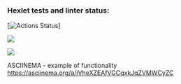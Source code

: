 ### Hexlet tests and linter status:
[![Actions Status](https://github.com/ChigrinDmitry/frontend-project-46/workflows/hexlet-check/badge.svg)]

<a href="https://codeclimate.com/github/ChigrinDmitry/frontend-project-46/maintainability"><img src="https://api.codeclimate.com/v1/badges/e619035f5cef44b381e7/maintainability" /></a>

<a href="https://codeclimate.com/github/ChigrinDmitry/frontend-project-46/test_coverage"><img src="https://api.codeclimate.com/v1/badges/e619035f5cef44b381e7/test_coverage" /></a>

ASCIINEMA - example of functionality
https://asciinema.org/a/jVheXZEAfVGCqxkJqZVMWCyZC
